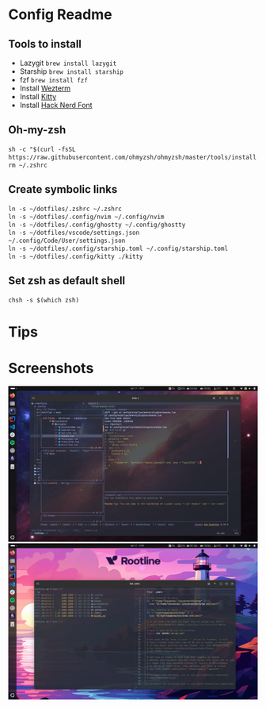 # Config Readme

## Tools to install

- Lazygit `brew install lazygit`
- Starship `brew install starship`
- fzf `brew install fzf`
- Install [Wezterm](https://wezfurlong.org/wezterm/installation.html)
- Install [Kitty](https://sw.kovidgoyal.net/kitty/binary/#)
- Install [Hack Nerd Font](https://www.nerdfonts.com/font-downloads)

## Oh-my-zsh
```
sh -c "$(curl -fsSL https://raw.githubusercontent.com/ohmyzsh/ohmyzsh/master/tools/install.sh)"
rm ~/.zshrc
```

## Create symbolic links

    ln -s ~/dotfiles/.zshrc ~/.zshrc
    ln -s ~/dotfiles/.config/nvim ~/.config/nvim
    ln -s ~/dotfiles/.config/ghostty ~/.config/ghostty
    ln -s ~/dotfiles/vscode/settings.json ~/.config/Code/User/settings.json
    ln -s ~/dotfiles/.config/starship.toml ~/.config/starship.toml
    ln -s ~/dotfiles/.config/kitty ./kitty

## Set zsh as default shell
`chsh -s $(which zsh)`

# Tips

# Screenshots

![screenshot1](./screenshots/screenshot-lazygit-nvim.jpeg "Lazygit in nvim")
![screenshot2](./screenshots/screenshot-list-and-bat.jpeg "Terminal list and bat")
